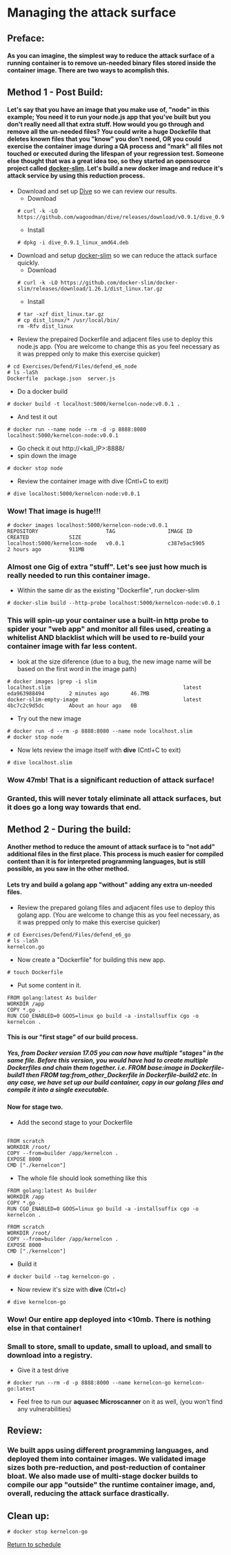 # Managing the attack surface

## Preface: 
#### As you can imagine, the simplest way to reduce the attack surface of a running container is to remove un-needed binary files stored inside the container image. There are two ways to acomplish this.
## Method 1 - Post Build: 
#### Let's say that you have an image that you make use of, "__node__" in this example; You need it to run your node.js app that you've built but you don't really need all that extra stuff. How would you go through and remove all the un-needed files? You could write a huge __Dockefile__ that deletes known files that you "know" you don't need, OR you could exercise the container image during a QA process and "mark" all files not touched or executed during the lifespan of your regression test. Someone else thought that was a great idea too, so they started an opensource project called [docker-slim](https://github.com/docker-slim/docker-slim). Let's build a new docker image and reduce it's attack service by using this reduction process.
- Download and set up [Dive](https://github.com/wagoodman/dive) so we can review our results.
    - Download
    ```
    # curl -k -LO https://github.com/wagoodman/dive/releases/download/v0.9.1/dive_0.9.1_linux_amd64.deb
    ```  
    - Install
    ```
    # dpkg -i dive_0.9.1_linux_amd64.deb
    ```
- Download and setup [docker-slim](https://github.com/docker-slim/docker-slim) so we can reduce the attack surface quickly.
    - Download
    ```
    # curl -k -LO https://github.com/docker-slim/docker-slim/releases/download/1.26.1/dist_linux.tar.gz
    ```
    - Install
    ```
    # tar -xzf dist_linux.tar.gz
    # cp dist_linux/* /usr/local/bin/
    rm -Rfv dist_linux
    ```
- Review the prepaired Dockerfile and adjacent files use to deploy this node.js app. (You are welcome to change this as you feel necessary as it was prepped only to make this exercise quicker)
```
# cd Exercises/Defend/Files/defend_e6_node
# ls -laSh
Dockerfile  package.json  server.js
```
- Do a docker build
```
# docker build -t localhost:5000/kernelcon-node:v0.0.1 .
```
- And test it out
```
# docker run --name node --rm -d -p 8888:8080 localhost:5000/kernelcon-node:v0.0.1
```
- Go check it out http://<kali_IP>:8888/
- spin down the image
```
# docker stop node
```
- Review the container image with dive  (Cntl+C to exit)
```
# dive localhost:5000/kernelcon-node:v0.0.1
```
### Wow! That image is huge!!!
```
# docker images localhost:5000/kernelcon-node:v0.0.1
REPOSITORY                      TAG                 IMAGE ID            CREATED             SIZE
localhost:5000/kernelcon-node   v0.0.1              c387e5ac5905        2 hours ago         911MB
```
### Almost one Gig of extra "stuff". Let's see just how much is really needed to run this container image.
- Within the same dir as the existing "Dockerfile", run docker-slim
```
# docker-slim build --http-probe localhost:5000/kernelcon-node:v0.0.1
```
### This will spin-up your container use a built-in http probe to spider your "web app" and monitor all files used, creating a whitelist AND blacklist which will be used to re-build your container image with far less content.
- look at the size diference (due to a bug, the new image name will be based on the first word in the image path)
```
# docker images |grep -i slim
localhost.slim                                           latest              eda963988494        2 minutes ago       46.7MB
docker-slim-empty-image                                  latest              4bc7c2c9d5dc        About an hour ago   0B
```
- Try out the new image
```
# docker run -d --rm -p 8888:8080 --name node localhost.slim
# docker stop node
```
- Now lets review the image itself with __dive__ (Cntl+C to exit)
```
# dive localhost.slim
```
### Wow 47mb! That is a significant reduction of attack surface!
### Granted, this will never totaly eliminate all attack surfaces, but it does go a long way towards that end.

## Method 2 - During the build: 
#### Another method to reduce the amount of attack surface is to "not add" additional files in the first place. This process is much easier for compiled content than it is for interpreted programming languages, but is still possible, as you saw in the other method.

#### Lets try and build a golang app "without" adding any extra un-needed files.

- Review the prepared golang files and adjacent files use to deploy this golang app. (You are welcome to change this as you feel necessary, as it was prepped only to make this exercise quicker)
```
# cd Exercises/Defend/Files/defend_e6_go
# ls -laSh
kernelcon.go
```
- Now create a "Dockerfile" for building this new app.
```
# touch Dockerfile
```
- Put some content in it.
```
FROM golang:latest As builder
WORKDIR /app
COPY *.go .
RUN CGO_ENABLED=0 GOOS=linux go build -a -installsuffix cgo -o kernelcon .

```
#### This is our "first stage" of our build process. 
##### Yes, from Docker version 17.05 you can now have multiple "stages" in the same file. Before this version, you would have had to create multiple Dockerfiles and chain them together. i.e. FROM base:image in Dockerfile-build1 then FROM tag:from_other_Dockerfile in Dockerfile-build2 etc. In any case, we have set up our build container, copy in our golang files and compile it into a single executable.

#### Now for stage two.
- Add the second stage to your Dockerfile
```

FROM scratch  
WORKDIR /root/
COPY --from=builder /app/kernelcon .
EXPOSE 8000
CMD ["./kernelcon"] 
```
- The whole file should look something like this
```
FROM golang:latest As builder
WORKDIR /app
COPY *.go .
RUN CGO_ENABLED=0 GOOS=linux go build -a -installsuffix cgo -o kernelcon .

FROM scratch  
WORKDIR /root/
COPY --from=builder /app/kernelcon .
EXPOSE 8000
CMD ["./kernelcon"] 
```
- Build it
```
# docker build --tag kernelcon-go .
```
- Now review it's size with __dive__ (Ctrl+c)
```
# dive kernelcon-go
```
### Wow! Our entire app deployed into <10mb. There is nothing else in that container! 
### Small to store, small to update, small to upload, and small to download into a registry. 
- Give it a test drive
```
# docker run --rm -d -p 8888:8000 --name kernelcon-go kernelcon-go:latest
```
- Feel free to run our __aquasec Microscanner__ on it as well, (you won't find any vulnerabilities)

## Review:
### We built apps using different programming languages, and deployed them into container images. We validated image sizes both pre-reduction, and post-reduction of container bloat. We also made use of multi-stage docker builds to compile our app "outside" the runtime container image, and, overall, reducing the attack surface drastically.

## Clean up:
```
# docker stop kernelcon-go
```

[Return to schedule](../../Docs/SCHEDULE.md)
